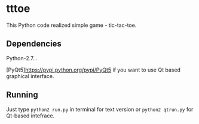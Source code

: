 # tttoe
This Python code realized simple game - tic-tac-toe.

## Dependencies

Python-2.7...

[PyQt5]<https://pypi.python.org/pypi/PyQt5> if you want to use Qt based graphical interface.

## Running

Just type `python2 run.py` in terminal for text version or `python2 qtrun.py` for Qt-based intefrace.


 
